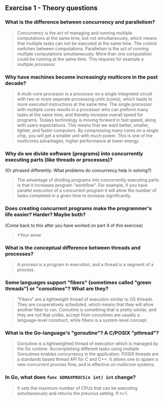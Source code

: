 Exercise 1 - Theory questions
-----------------------------
 
 ### What is the difference between concurrency and parallelism?
 > Concurrency is the act of managing and running multiple computations at the same time, but not simultaneously, which means that multiple tasks can not be executed at the same time. The control switches between computations. Parallelism is the act of running multiple computations simultaneously. More than one computation could be running at the same time. This requires for example a multiple processor.

 
 ### Why have machines become increasingly multicore in the past decade?
 > A multi-core processor is a processor on a single integreted circuit with two  or more seperate processing units (cores), which leads to more executed instructions at the same time. The single processor with multiple cores results in a processor who can preform many tasks at the same time, and thereby increase overall speed for programs. Todays technology is moving forward in fast speed, along with users expectations. This means that we want better, smaller, lighter, and faster computers. By compressing many cores on a single chip, you will get a smaller unit with much power. This is one of the multicores advantages, higher performance at lower energy.
 
 ### Why do we divide software (programs) into concurrently executing parts (like threads or processes)?
 (Or phrased differently: What problems do concurrency help in solving?)
 > The advantage of dividing programs into concurrently executing parts is that it increases program "workflow". For example, if you have parallel execution of a concurrent program it will allow the number of tasks completed in a given time to increase significantly.
 
 ### Does creating concurrent programs make the programmer's life easier? Harder? Maybe both?
 (Come back to this after you have worked on part 4 of this exercise)
 > *Your answ
 
 ### What is the conceptual difference between threads and processes?
 > A process is a program in execution, and a thread is a segment of a process. 
 
 ### Some languages support "fibers" (sometimes called "green threads") or "coroutines"? What are they?
 > "Fibers" are a lightweight thread of execution similar to OS threads. They are cooperatively scheduled, which means that they will allow another fiber to run. Coroutine is something that is pretty similar, and they are not that unlike, accept from coroutines are usually a language-level construct, while fibers is a system-level concept. 
 
 ### What is the Go-language's "goroutine"? A C/POSIX "pthread"?
 > Goroutine is a lightweighted thread of execution which is managed by the Go runtime. Accomplishing different tasks using multiple Goroutines enables concurrency in the application. POSIX threads are a standards based thread API for C and C++. It allows one to spawn a new concurrent process flow, and is effective on multicore systems. 
 
 ### In Go, what does `func GOMAXPROCS(n int) int` change? 
 > It sets the maximum number of CPUs that can be executing simultaneously and returns the previous setting. If n>1. 


 
 
 
 
